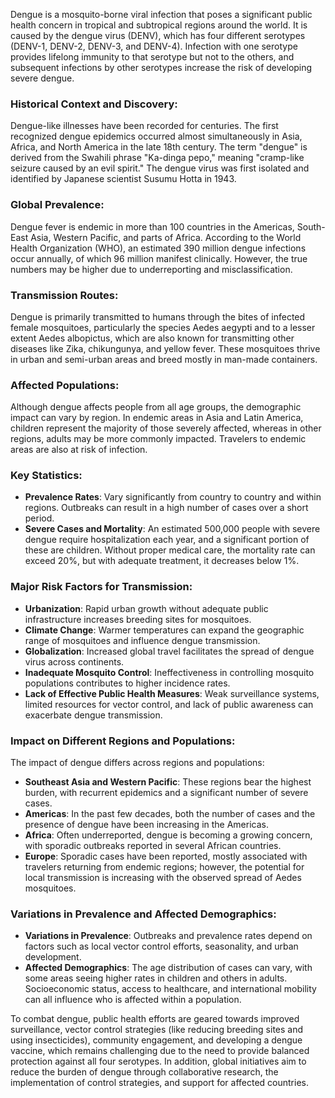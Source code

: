 Dengue is a mosquito-borne viral infection that poses a significant public health concern in tropical and subtropical regions around the world. It is caused by the dengue virus (DENV), which has four different serotypes (DENV-1, DENV-2, DENV-3, and DENV-4). Infection with one serotype provides lifelong immunity to that serotype but not to the others, and subsequent infections by other serotypes increase the risk of developing severe dengue.

### Historical Context and Discovery:
Dengue-like illnesses have been recorded for centuries. The first recognized dengue epidemics occurred almost simultaneously in Asia, Africa, and North America in the late 18th century. The term "dengue" is derived from the Swahili phrase "Ka-dinga pepo," meaning "cramp-like seizure caused by an evil spirit." The dengue virus was first isolated and identified by Japanese scientist Susumu Hotta in 1943.

### Global Prevalence:
Dengue fever is endemic in more than 100 countries in the Americas, South-East Asia, Western Pacific, and parts of Africa. According to the World Health Organization (WHO), an estimated 390 million dengue infections occur annually, of which 96 million manifest clinically. However, the true numbers may be higher due to underreporting and misclassification.

### Transmission Routes:
Dengue is primarily transmitted to humans through the bites of infected female mosquitoes, particularly the species Aedes aegypti and to a lesser extent Aedes albopictus, which are also known for transmitting other diseases like Zika, chikungunya, and yellow fever. These mosquitoes thrive in urban and semi-urban areas and breed mostly in man-made containers.

### Affected Populations:
Although dengue affects people from all age groups, the demographic impact can vary by region. In endemic areas in Asia and Latin America, children represent the majority of those severely affected, whereas in other regions, adults may be more commonly impacted. Travelers to endemic areas are also at risk of infection.

### Key Statistics:
- **Prevalence Rates**: Vary significantly from country to country and within regions. Outbreaks can result in a high number of cases over a short period.
- **Severe Cases and Mortality**: An estimated 500,000 people with severe dengue require hospitalization each year, and a significant portion of these are children. Without proper medical care, the mortality rate can exceed 20%, but with adequate treatment, it decreases below 1%.

### Major Risk Factors for Transmission:
- **Urbanization**: Rapid urban growth without adequate public infrastructure increases breeding sites for mosquitoes.
- **Climate Change**: Warmer temperatures can expand the geographic range of mosquitoes and influence dengue transmission.
- **Globalization**: Increased global travel facilitates the spread of dengue virus across continents.
- **Inadequate Mosquito Control**: Ineffectiveness in controlling mosquito populations contributes to higher incidence rates.
- **Lack of Effective Public Health Measures**: Weak surveillance systems, limited resources for vector control, and lack of public awareness can exacerbate dengue transmission.

### Impact on Different Regions and Populations:
The impact of dengue differs across regions and populations:
- **Southeast Asia and Western Pacific**: These regions bear the highest burden, with recurrent epidemics and a significant number of severe cases.
- **Americas**: In the past few decades, both the number of cases and the presence of dengue have been increasing in the Americas.
- **Africa**: Often underreported, dengue is becoming a growing concern, with sporadic outbreaks reported in several African countries.
- **Europe**: Sporadic cases have been reported, mostly associated with travelers returning from endemic regions; however, the potential for local transmission is increasing with the observed spread of Aedes mosquitoes.

### Variations in Prevalence and Affected Demographics:
- **Variations in Prevalence**: Outbreaks and prevalence rates depend on factors such as local vector control efforts, seasonality, and urban development.
- **Affected Demographics**: The age distribution of cases can vary, with some areas seeing higher rates in children and others in adults. Socioeconomic status, access to healthcare, and international mobility can all influence who is affected within a population.

To combat dengue, public health efforts are geared towards improved surveillance, vector control strategies (like reducing breeding sites and using insecticides), community engagement, and developing a dengue vaccine, which remains challenging due to the need to provide balanced protection against all four serotypes. In addition, global initiatives aim to reduce the burden of dengue through collaborative research, the implementation of control strategies, and support for affected countries.